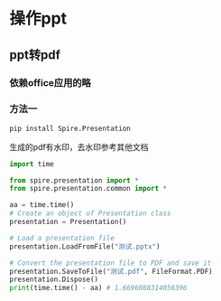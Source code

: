 # 操作ppt

## ppt转pdf

### 依赖office应用的略

### 方法一

```python
pip install Spire.Presentation
```

生成的pdf有水印，去水印参考其他文档

```python
import time

from spire.presentation import *
from spire.presentation.common import *

aa = time.time()
# Create an object of Presentation class
presentation = Presentation()

# Load a presentation file
presentation.LoadFromFile("测试.pptx")

# Convert the presentation file to PDF and save it
presentation.SaveToFile("测试.pdf", FileFormat.PDF)
presentation.Dispose()
print(time.time() - aa)	# 1.6696088314056396
```

